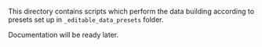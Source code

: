 This directory contains scripts which perform the data building according to
presets set up in `_editable_data_presets` folder.

Documentation will be ready later.
